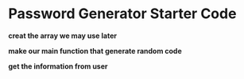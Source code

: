 # Password Generator Starter Code

**creat the array we may use later**

**make our main function that generate random code**

**get the information from user**